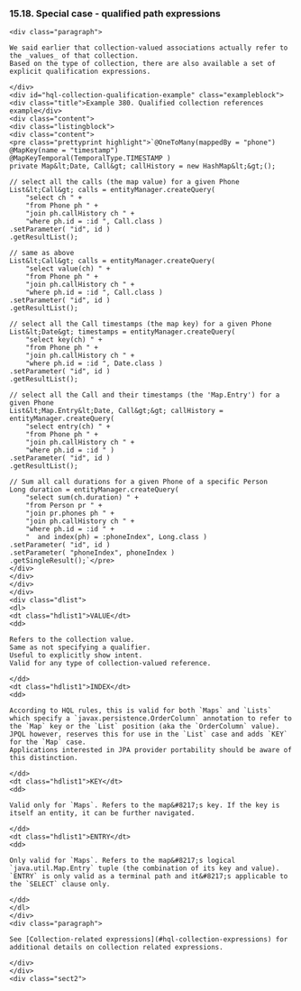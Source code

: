 ### 15.18. Special case - qualified path expressions

    <div class="paragraph">

    We said earlier that collection-valued associations actually refer to the _values_ of that collection.
    Based on the type of collection, there are also available a set of explicit qualification expressions.

    </div>
    <div id="hql-collection-qualification-example" class="exampleblock">
    <div class="title">Example 380. Qualified collection references example</div>
    <div class="content">
    <div class="listingblock">
    <div class="content">
    <pre class="prettyprint highlight">`@OneToMany(mappedBy = "phone")
    @MapKey(name = "timestamp")
    @MapKeyTemporal(TemporalType.TIMESTAMP )
    private Map&lt;Date, Call&gt; callHistory = new HashMap&lt;&gt;();

    // select all the calls (the map value) for a given Phone
    List&lt;Call&gt; calls = entityManager.createQuery(
        "select ch " +
        "from Phone ph " +
        "join ph.callHistory ch " +
        "where ph.id = :id ", Call.class )
    .setParameter( "id", id )
    .getResultList();

    // same as above
    List&lt;Call&gt; calls = entityManager.createQuery(
        "select value(ch) " +
        "from Phone ph " +
        "join ph.callHistory ch " +
        "where ph.id = :id ", Call.class )
    .setParameter( "id", id )
    .getResultList();

    // select all the Call timestamps (the map key) for a given Phone
    List&lt;Date&gt; timestamps = entityManager.createQuery(
        "select key(ch) " +
        "from Phone ph " +
        "join ph.callHistory ch " +
        "where ph.id = :id ", Date.class )
    .setParameter( "id", id )
    .getResultList();

    // select all the Call and their timestamps (the 'Map.Entry') for a given Phone
    List&lt;Map.Entry&lt;Date, Call&gt;&gt; callHistory = entityManager.createQuery(
        "select entry(ch) " +
        "from Phone ph " +
        "join ph.callHistory ch " +
        "where ph.id = :id " )
    .setParameter( "id", id )
    .getResultList();

    // Sum all call durations for a given Phone of a specific Person
    Long duration = entityManager.createQuery(
        "select sum(ch.duration) " +
        "from Person pr " +
        "join pr.phones ph " +
        "join ph.callHistory ch " +
        "where ph.id = :id " +
        "  and index(ph) = :phoneIndex", Long.class )
    .setParameter( "id", id )
    .setParameter( "phoneIndex", phoneIndex )
    .getSingleResult();`</pre>
    </div>
    </div>
    </div>
    </div>
    <div class="dlist">
    <dl>
    <dt class="hdlist1">VALUE</dt>
    <dd>

    Refers to the collection value.
    Same as not specifying a qualifier.
    Useful to explicitly show intent.
    Valid for any type of collection-valued reference.

    </dd>
    <dt class="hdlist1">INDEX</dt>
    <dd>

    According to HQL rules, this is valid for both `Maps` and `Lists` which specify a `javax.persistence.OrderColumn` annotation to refer to the `Map` key or the `List` position (aka the `OrderColumn` value).
    JPQL however, reserves this for use in the `List` case and adds `KEY` for the `Map` case.
    Applications interested in JPA provider portability should be aware of this distinction.

    </dd>
    <dt class="hdlist1">KEY</dt>
    <dd>

    Valid only for `Maps`. Refers to the map&#8217;s key. If the key is itself an entity, it can be further navigated.

    </dd>
    <dt class="hdlist1">ENTRY</dt>
    <dd>

    Only valid for `Maps`. Refers to the map&#8217;s logical `java.util.Map.Entry` tuple (the combination of its key and value).
    `ENTRY` is only valid as a terminal path and it&#8217;s applicable to the `SELECT` clause only.

    </dd>
    </dl>
    </div>
    <div class="paragraph">

    See [Collection-related expressions](#hql-collection-expressions) for additional details on collection related expressions.

    </div>
    </div>
    <div class="sect2">
